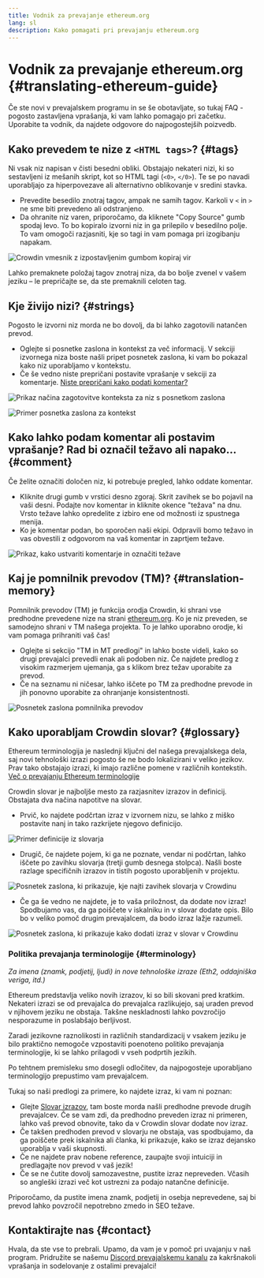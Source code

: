 ```yaml
---
title: Vodnik za prevajanje ethereum.org
lang: sl
description: Kako pomagati pri prevajanju ethereum.org
---
```


# Vodnik za prevajanje ethereum.org {#translating-ethereum-guide}

Če ste novi v prevajalskem programu in se še obotavljate, so tukaj FAQ - pogosto zastavljena vprašanja, ki vam lahko pomagajo pri začetku. Uporabite ta vodnik, da najdete odgovore do najpogostejših poizvedb.

## Kako prevedem te nize z `<HTML tags>`? {#tags}

Ni vsak niz napisan v čisti besedni obliki. Obstajajo nekateri nizi, ki so sestavljeni iz mešanih skript, kot so HTML tagi (`<0>`, `</0>`). Te se po navadi uporabljajo za hiperpovezave ali alternativno oblikovanje v sredini stavka.

- Prevedite besedilo znotraj tagov, ampak ne samih tagov. Karkoli v `<` in `>` ne sme biti prevedeno ali odstranjeno.
- Da ohranite niz varen, priporočamo, da kliknete "Copy Source" gumb spodaj levo. To bo kopiralo izvorni niz in ga prilepilo v besedilno polje. To vam omogoči razjasniti, kje so tagi in vam pomaga pri izogibanju napakam.

![Crowdin vmesnik z izpostavljenim gumbom kopiraj vir](./html-tag-strings.png)

Lahko premaknete položaj tagov znotraj niza, da bo bolje zvenel v vašem jeziku – le prepričajte se, da ste premaknili celoten tag.

## Kje živijo nizi? {#strings}

Pogosto le izvorni niz morda ne bo dovolj, da bi lahko zagotovili natančen prevod.

- Oglejte si posnetke zaslona in kontekst za več informacij. V sekciji izvornega niza boste našli pripet posnetek zaslona, ki vam bo pokazal kako niz uporabljamo v kontekstu.
- Če še vedno niste prepričani postavite vprašanje v sekciji za komentarje. [Niste prepričani kako podati komentar?](#comment)

![Prikaz načina zagotovitve konteksta za niz s posnetkom zaslona](./source-string.png)

![Primer posnetka zaslona za kontekst](./source-string-2.png)

## Kako lahko podam komentar ali postavim vprašanje? Rad bi označil težavo ali napako... {#comment}

Če želite označiti določen niz, ki potrebuje pregled, lahko oddate komentar.

- Kliknite drugi gumb v vrstici desno zgoraj. Skrit zavihek se bo pojavil na vaši desni. Podajte nov komentar in kliknite okence "težava" na dnu. Vrsto težave lahko opredelite z izbiro ene od možnosti iz spustnega menija.
- Ko je komentar podan, bo sporočen naši ekipi. Odpravili bomo težavo in vas obvestili z odgovorom na vaš komentar in zaprtjem težave.

![Prikaz, kako ustvariti komentarje in označiti težave](./comment-issue.png)

## Kaj je pomnilnik prevodov (TM)? {#translation-memory}

Pomnilnik prevodov (TM) je funkcija orodja Crowdin, ki shrani vse predhodne prevedene nize na strani [ethereum.org](http://ethereum.org/). Ko je niz preveden, se samodejno shrani v TM našega projekta. To je lahko uporabno orodje, ki vam pomaga prihraniti vaš čas!

- Oglejte si sekcijo "TM in MT predlogi" in lahko boste videli, kako so drugi prevajalci prevedli enak ali podoben niz. Če najdete predlog z visokim razmerjem ujemanja, ga s klikom brez težav uporabite za prevod.
- Če na seznamu ni ničesar, lahko iščete po TM za predhodne prevode in jih ponovno uporabite za ohranjanje konsistentnosti.

![Posnetek zaslona pomnilnika prevodov](./translation-memory.png)

## Kako uporabljam Crowdin slovar? {#glossary}

Ethereum terminologija je naslednji ključni del našega prevajalskega dela, saj novi tehnološki izrazi pogosto še ne bodo lokalizirani v veliko jezikov. Prav tako obstajajo izrazi, ki imajo različne pomene v različnih kontekstih. [Več o prevajanju Ethereum terminologije](#terminology)

Crowdin slovar je najboljše mesto za razjasnitev izrazov in definicij. Obstajata dva načina napotitve na slovar.

- Prvič, ko najdete podčrtan izraz v izvornem nizu, se lahko z miško postavite nanj in tako razkrijete njegovo definicijo.

![Primer definicije iz slovarja](./glossary-definition.png)

- Drugič, če najdete pojem, ki ga ne poznate, vendar ni podčrtan, lahko iščete po zavihku slovarja (tretji gumb desnega stolpca). Našli boste razlage specifičnih izrazov in tistih pogosto uporabljenih v projektu.

![Posnetek zaslona, ki prikazuje, kje najti zavihek slovarja v Crowdinu](./glossary-tab.png)

- Če ga še vedno ne najdete, je to vaša priložnost, da dodate nov izraz! Spodbujamo vas, da ga poiščete v iskalniku in v slovar dodate opis. Bilo bo v veliko pomoč drugim prevajalcem, da bodo izraz lažje razumeli.

![Posnetek zaslona, ki prikazuje kako dodati izraz v slovar v Crowdinu](./add-glossary-term.png)

### Politika prevajanja terminologije {#terminology}

_Za imena (znamk, podjetij, ljudi) in nove tehnološke izraze (Eth2, oddajniška veriga, itd.)_

Ethereum predstavlja veliko novih izrazov, ki so bili skovani pred kratkim. Nekateri izrazi se od prevajalca do prevajalca razlikujejo, saj uraden prevod v njihovem jeziku ne obstaja. Takšne neskladnosti lahko povzročijo nesporazume in poslabšajo berljivost.

Zaradi jezikovne raznolikosti in različnih standardizacij v vsakem jeziku je bilo praktično nemogoče vzpostaviti poenoteno politiko prevajanja terminologije, ki se lahko prilagodi v vseh podprtih jezikih.

Po tehtnem premisleku smo dosegli odločitev, da najpogosteje uporabljano terminologijo prepustimo vam prevajalcem.

Tukaj so naši predlogi za primere, ko najdete izraz, ki vam ni poznan:

- Glejte [Slovar izrazov](#glossary), tam boste morda našli predhodne prevode drugih prevajalcev. Če se vam zdi, da predhodno preveden izraz ni primeren, lahko vaš prevod obnovite, tako da v Crowdin slovar dodate nov izraz.
- Če takšen predhoden prevod v slovarju ne obstaja, vas spodbujamo, da ga poiščete prek iskalnika ali članka, ki prikazuje, kako se izraz dejansko uporablja v vaši skupnosti.
- Če ne najdete prav nobene reference, zaupajte svoji intuiciji in predlagajte nov prevod v vaš jezik!
- Če se ne čutite dovolj samozavestne, pustite izraz nepreveden. Včasih so angleški izrazi več kot ustrezni za podajo natančne definicije.

Priporočamo, da pustite imena znamk, podjetij in osebja neprevedene, saj bi prevod lahko povzročil nepotrebno zmedo in SEO težave.

## Kontaktirajte nas {#contact}

Hvala, da ste vse to prebrali. Upamo, da vam je v pomoč pri uvajanju v naš program. Pridružite se našemu [Discord prevajalskemu kanalu](https://discord.gg/TkJFaewsaM) za kakršnakoli vprašanja in sodelovanje z ostalimi prevajalci!
